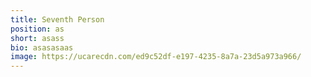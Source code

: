 ```yaml
---
title: Seventh Person
position: as
short: asass
bio: asasasaas
image: https://ucarecdn.com/ed9c52df-e197-4235-8a7a-23d5a973a966/
---
```

